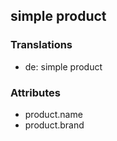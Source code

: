 ## simple product

### Translations
* de: simple product

### Attributes
* product.name
* product.brand